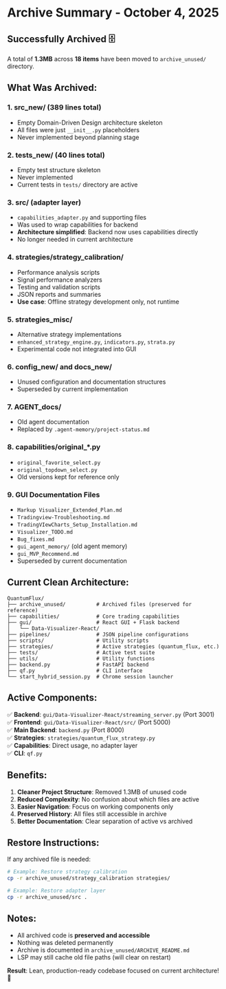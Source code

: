 # Archive Summary - October 4, 2025

## Successfully Archived 🗄️

A total of **1.3MB** across **18 items** have been moved to `archive_unused/` directory.

## What Was Archived:

### 1. **src_new/** (389 lines total)
   - Empty Domain-Driven Design architecture skeleton
   - All files were just `__init__.py` placeholders
   - Never implemented beyond planning stage

### 2. **tests_new/** (40 lines total)
   - Empty test structure skeleton
   - Never implemented
   - Current tests in `tests/` directory are active

### 3. **src/** (adapter layer)
   - `capabilities_adapter.py` and supporting files
   - Was used to wrap capabilities for backend
   - **Architecture simplified**: Backend now uses capabilities directly
   - No longer needed in current architecture

### 4. **strategies/strategy_calibration/**
   - Performance analysis scripts
   - Signal performance analyzers
   - Testing and validation scripts
   - JSON reports and summaries
   - **Use case**: Offline strategy development only, not runtime

### 5. **strategies_misc/**
   - Alternative strategy implementations
   - `enhanced_strategy_engine.py`, `indicators.py`, `strata.py`
   - Experimental code not integrated into GUI

### 6. **config_new/** and **docs_new/**
   - Unused configuration and documentation structures
   - Superseded by current implementation

### 7. **AGENT_docs/**
   - Old agent documentation
   - Replaced by `.agent-memory/project-status.md`

### 8. **capabilities/original_*.py**
   - `original_favorite_select.py`
   - `original_topdown_select.py`
   - Old versions kept for reference only

### 9. **GUI Documentation Files**
   - `Markup Visualizer_Extended_Plan.md`
   - `Tradingview-Troubleshooting.md`
   - `TradingVIewCharts_Setup_Installation.md`
   - `Visualizer_TODO.md`
   - `Bug_fixes.md`
   - `gui_agent_memory/` (old agent memory)
   - `gui_MVP_Recommend.md`
   - Superseded by current documentation

## Current Clean Architecture:

```
QuantumFlux/
├── archive_unused/          # Archived files (preserved for reference)
├── capabilities/            # Core trading capabilities
├── gui/                     # React GUI + Flask backend
│   └── Data-Visualizer-React/
├── pipelines/               # JSON pipeline configurations
├── scripts/                 # Utility scripts
├── strategies/              # Active strategies (quantum_flux, etc.)
├── tests/                   # Active test suite
├── utils/                   # Utility functions
├── backend.py               # FastAPI backend
├── qf.py                    # CLI interface
└── start_hybrid_session.py  # Chrome session launcher
```

## Active Components:

✅ **Backend**: `gui/Data-Visualizer-React/streaming_server.py` (Port 3001)  
✅ **Frontend**: `gui/Data-Visualizer-React/src/` (Port 5000)  
✅ **Main Backend**: `backend.py` (Port 8000)  
✅ **Strategies**: `strategies/quantum_flux_strategy.py`  
✅ **Capabilities**: Direct usage, no adapter layer  
✅ **CLI**: `qf.py`  

## Benefits:

1. **Cleaner Project Structure**: Removed 1.3MB of unused code
2. **Reduced Complexity**: No confusion about which files are active
3. **Easier Navigation**: Focus on working components only
4. **Preserved History**: All files still accessible in archive
5. **Better Documentation**: Clear separation of active vs archived

## Restore Instructions:

If any archived file is needed:
```bash
# Example: Restore strategy calibration
cp -r archive_unused/strategy_calibration strategies/

# Example: Restore adapter layer
cp -r archive_unused/src .
```

## Notes:

- All archived code is **preserved and accessible**
- Nothing was deleted permanently
- Archive is documented in `archive_unused/ARCHIVE_README.md`
- LSP may still cache old file paths (will clear on restart)

**Result**: Lean, production-ready codebase focused on current architecture! 🚀
